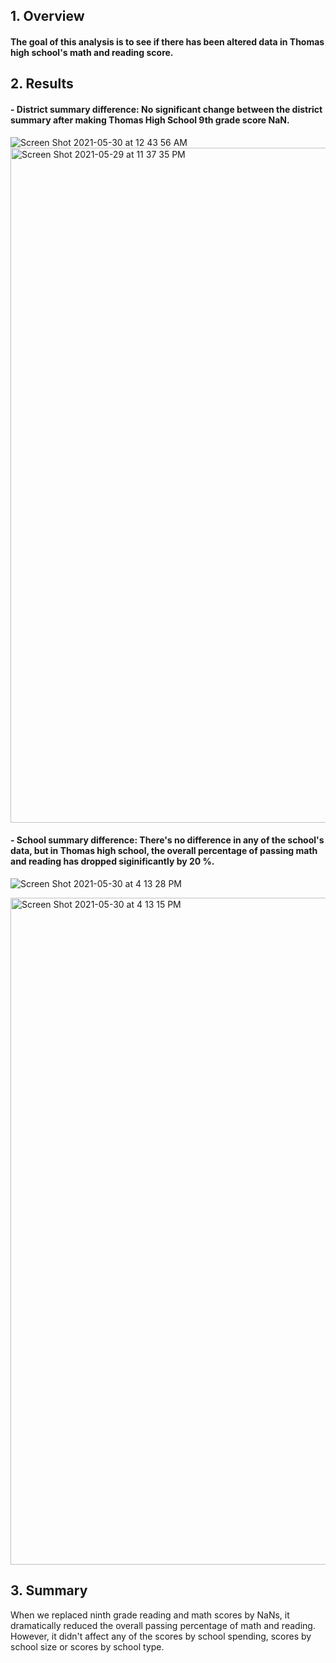 ## 1. Overview
#### The goal of this analysis is to see if there has been altered data in Thomas high school's math and reading score.
## 2. Results 
#### - District summary difference: No significant change between the district summary after making Thomas High School 9th grade score NaN.
![Screen Shot 2021-05-30 at 12 43 56 AM](https://user-images.githubusercontent.com/81896860/120096434-54a15a80-c0e0-11eb-868a-c924167c01ad.png)
<img width="1080" alt="Screen Shot 2021-05-29 at 11 37 35 PM" src="https://user-images.githubusercontent.com/81896860/120096441-62ef7680-c0e0-11eb-8e22-db60cfbafcb3.png">

#### - School summary difference: There's no difference in any of the school's data, but in Thomas high school, the overall percentage of passing math and reading has dropped  siginificantly by 20 %. 
![Screen Shot 2021-05-30 at 4 13 28 PM](https://user-images.githubusercontent.com/81896860/120123228-7cd19d80-c162-11eb-9fa9-6feffbf865f2.png)

<img width="1067" alt="Screen Shot 2021-05-30 at 4 13 15 PM" src="https://user-images.githubusercontent.com/81896860/120123187-4ac03b80-c162-11eb-80a4-79eedab67740.png">

## 3. Summary

When we replaced ninth grade reading and math scores by NaNs, it dramatically reduced the overall passing percentage of math and reading. However, it didn't affect any of the scores by school spending, scores by school size or scores by school type. 

